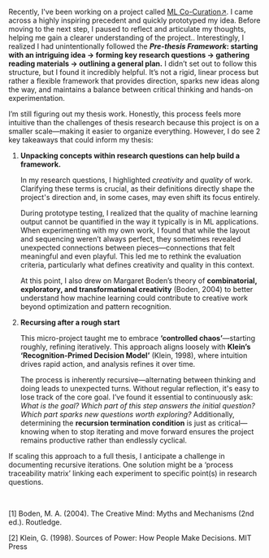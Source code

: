 Recently, I've been working on a project called [ML Co-Curation↗](https://zuriniw.github.io/projects/autopfl/autopfl.html). I came across a highly inspiring precedent and quickly prototyped my idea. Before moving to the next step, I paused to reflect and articulate my thoughts, helping me gain a clearer understanding of the project.. Interestingly, I realized I had unintentionally followed the **_Pre-thesis Framework_: starting with an intriguing idea → forming key research questions → gathering reading materials → outlining a general plan.** I didn’t set out to follow this structure, but I found it incredibly helpful. It’s not a rigid, linear process but rather a flexible framework that provides direction, sparks new ideas along the way, and maintains a balance between critical thinking and hands-on experimentation.

I’m still figuring out my thesis work. Honestly, this process feels more intuitive than the challenges of thesis research because this project is on a smaller scale—making it easier to organize everything. However, I do see 2 key takeaways that could inform my thesis:

1. **Unpacking concepts within research questions can help build a framework.**  

	In my research questions, I highlighted _creativity_ and _quality_ of work. Clarifying these terms is crucial, as their definitions directly shape the project's direction and, in some cases, may even shift its focus entirely.
	
	During prototype testing, I realized that the quality of machine learning output cannot be quantified in the way it typically is in ML applications. When experimenting with my own work, I found that while the layout and sequencing weren’t always perfect, they sometimes revealed unexpected connections between pieces—connections that felt meaningful and even playful. This led me to rethink the evaluation criteria, particularly what defines creativity and quality in this context.
	
	At this point, I also drew on Margaret Boden’s theory of **combinatorial, exploratory, and transformational creativity** (Boden, 2004) to better understand how machine learning could contribute to creative work beyond optimization and pattern recognition.

2. **Recursing after a rough start**

	This micro-project taught me to embrace **‘controlled chaos’**—starting roughly, refining iteratively. This approach aligns loosely with **Klein’s ‘Recognition-Primed Decision Model’** (Klein, 1998), where intuition drives rapid action, and analysis refines it over time.
	
	The process is inherently recursive—alternating between thinking and doing leads to unexpected turns. Without regular reflection, it's easy to lose track of the core goal. I’ve found it essential to continuously ask: _What is the goal? Which part of this step answers the initial question? Which part sparks new questions worth exploring?_
	Additionally, determining the **recursion termination condition** is just as critical—knowing when to stop iterating and move forward ensures the project remains productive rather than endlessly cyclical.

If scaling this approach to a full thesis, I anticipate a challenge in documenting recursive iterations. One solution might be a ‘process traceability matrix’ linking each experiment to specific point(s) in research questions.

<br>

[1] Boden, M. A. (2004). The Creative Mind: Myths and Mechanisms (2nd ed.). Routledge.

[2] Klein, G. (1998). Sources of Power: How People Make Decisions. MIT Press
